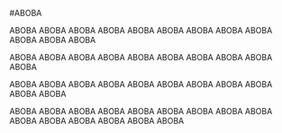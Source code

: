 #ABOBA

ABOBA ABOBA ABOBA ABOBA ABOBA ABOBA ABOBA ABOBA ABOBA ABOBA ABOBA ABOBA 

ABOBA ABOBA ABOBA ABOBA ABOBA ABOBA ABOBA ABOBA ABOBA ABOBA 

ABOBA ABOBA ABOBA ABOBA ABOBA ABOBA ABOBA ABOBA ABOBA ABOBA ABOBA

ABOBA ABOBA ABOBA ABOBA ABOBA ABOBA ABOBA ABOBA ABOBA ABOBA ABOBA ABOBA ABOBA ABOBA ABOBA 
